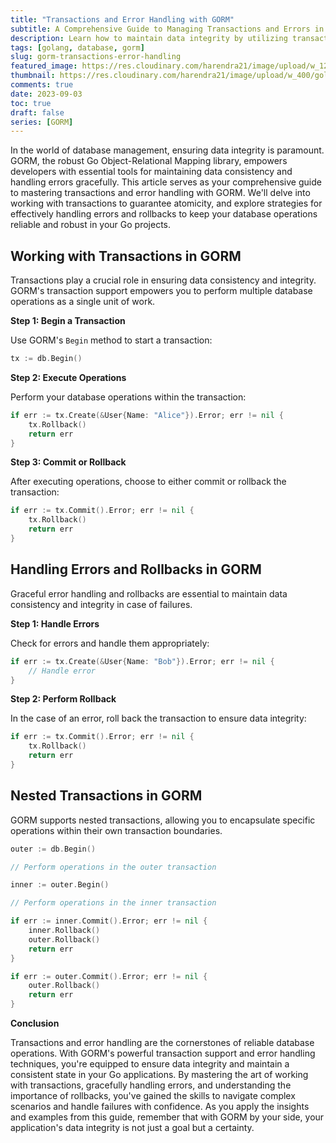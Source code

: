 ```yaml
---
title: "Transactions and Error Handling with GORM"
subtitle: A Comprehensive Guide to Managing Transactions and Errors in GORM for Reliable Database Operations
description: Learn how to maintain data integrity by utilizing transactions and error handling techniques in GORM. Explore practical examples for working with transactions and gracefully handling errors in your Go projects.
tags: [golang, database, gorm]
slug: gorm-transactions-error-handling
featured_image: https://res.cloudinary.com/harendra21/image/upload/w_1200/golangwithexample/learn-gorm_yqoeio.png
thumbnail: https://res.cloudinary.com/harendra21/image/upload/w_400/golangwithexample/learn-gorm_yqoeio.png
comments: true
date: 2023-09-03
toc: true
draft: false
series: [GORM]
---
```


In the world of database management, ensuring data integrity is paramount. GORM, the robust Go Object-Relational Mapping library, empowers developers with essential tools for maintaining data consistency and handling errors gracefully. This article serves as your comprehensive guide to mastering transactions and error handling with GORM. We'll delve into working with transactions to guarantee atomicity, and explore strategies for effectively handling errors and rollbacks to keep your database operations reliable and robust in your Go projects.

## Working with Transactions in GORM

Transactions play a crucial role in ensuring data consistency and integrity. GORM's transaction support empowers you to perform multiple database operations as a single unit of work.

**Step 1: Begin a Transaction**

Use GORM's `Begin` method to start a transaction:

```go
tx := db.Begin()
```

**Step 2: Execute Operations**

Perform your database operations within the transaction:

```go
if err := tx.Create(&User{Name: "Alice"}).Error; err != nil {
    tx.Rollback()
    return err
}
```

**Step 3: Commit or Rollback**

After executing operations, choose to either commit or rollback the transaction:

```go
if err := tx.Commit().Error; err != nil {
    tx.Rollback()
    return err
}
```

## Handling Errors and Rollbacks  in GORM

Graceful error handling and rollbacks are essential to maintain data consistency and integrity in case of failures.

**Step 1: Handle Errors**

Check for errors and handle them appropriately:

```go
if err := tx.Create(&User{Name: "Bob"}).Error; err != nil {
    // Handle error
}
```

**Step 2: Perform Rollback**

In the case of an error, roll back the transaction to ensure data integrity:

```go
if err := tx.Commit().Error; err != nil {
    tx.Rollback()
    return err
}
```

## Nested Transactions  in GORM

GORM supports nested transactions, allowing you to encapsulate specific operations within their own transaction boundaries.

```go
outer := db.Begin()

// Perform operations in the outer transaction

inner := outer.Begin()

// Perform operations in the inner transaction

if err := inner.Commit().Error; err != nil {
    inner.Rollback()
    outer.Rollback()
    return err
}

if err := outer.Commit().Error; err != nil {
    outer.Rollback()
    return err
}
```

**Conclusion**

Transactions and error handling are the cornerstones of reliable database operations. With GORM's powerful transaction support and error handling techniques, you're equipped to ensure data integrity and maintain a consistent state in your Go applications. By mastering the art of working with transactions, gracefully handling errors, and understanding the importance of rollbacks, you've gained the skills to navigate complex scenarios and handle failures with confidence. As you apply the insights and examples from this guide, remember that with GORM by your side, your application's data integrity is not just a goal but a certainty.